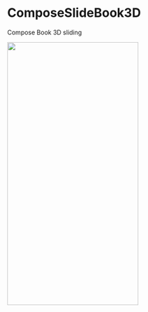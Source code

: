 # ComposeSlideBook3D
Compose Book 3D sliding 

<img src="https://user-images.githubusercontent.com/10692245/233804254-1a69cf8e-be0d-4457-a2af-b9931cf9f87c.gif" width="300" height="600"/>
